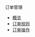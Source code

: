 <div class="sidebar_title"> 订单管理</div>

* [概览](/order/README)
* [订单规则](/order/rule)
* [订单操作](/order/operate)        